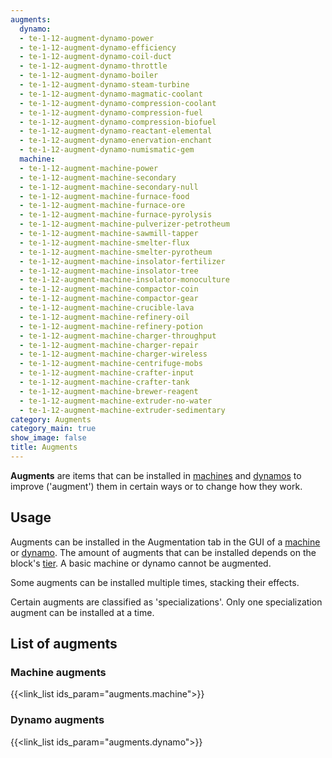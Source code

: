 ```yaml
---
augments:
  dynamo:
  - te-1-12-augment-dynamo-power
  - te-1-12-augment-dynamo-efficiency
  - te-1-12-augment-dynamo-coil-duct
  - te-1-12-augment-dynamo-throttle
  - te-1-12-augment-dynamo-boiler
  - te-1-12-augment-dynamo-steam-turbine
  - te-1-12-augment-dynamo-magmatic-coolant
  - te-1-12-augment-dynamo-compression-coolant
  - te-1-12-augment-dynamo-compression-fuel
  - te-1-12-augment-dynamo-compression-biofuel
  - te-1-12-augment-dynamo-reactant-elemental
  - te-1-12-augment-dynamo-enervation-enchant
  - te-1-12-augment-dynamo-numismatic-gem
  machine:
  - te-1-12-augment-machine-power
  - te-1-12-augment-machine-secondary
  - te-1-12-augment-machine-secondary-null
  - te-1-12-augment-machine-furnace-food
  - te-1-12-augment-machine-furnace-ore
  - te-1-12-augment-machine-furnace-pyrolysis
  - te-1-12-augment-machine-pulverizer-petrotheum
  - te-1-12-augment-machine-sawmill-tapper
  - te-1-12-augment-machine-smelter-flux
  - te-1-12-augment-machine-smelter-pyrotheum
  - te-1-12-augment-machine-insolator-fertilizer
  - te-1-12-augment-machine-insolator-tree
  - te-1-12-augment-machine-insolator-monoculture
  - te-1-12-augment-machine-compactor-coin
  - te-1-12-augment-machine-compactor-gear
  - te-1-12-augment-machine-crucible-lava
  - te-1-12-augment-machine-refinery-oil
  - te-1-12-augment-machine-refinery-potion
  - te-1-12-augment-machine-charger-throughput
  - te-1-12-augment-machine-charger-repair
  - te-1-12-augment-machine-charger-wireless
  - te-1-12-augment-machine-centrifuge-mobs
  - te-1-12-augment-machine-crafter-input
  - te-1-12-augment-machine-crafter-tank
  - te-1-12-augment-machine-brewer-reagent
  - te-1-12-augment-machine-extruder-no-water
  - te-1-12-augment-machine-extruder-sedimentary
category: Augments
category_main: true
show_image: false
title: Augments
---
```


**Augments** are items that can be installed in [machines](../machines/) and
[dynamos](../dynamos/) to improve ('augment') them in certain ways or to
change how they work.


Usage
-----

Augments can be installed in the Augmentation tab in the GUI of a
[machine](../machines/) or [dynamo](../dynamos/). The amount of augments
that can be installed depends on the block's [tier](../../thermal-foundation/tiers/). A basic
machine or dynamo cannot be augmented.

Some augments can be installed multiple times, stacking their effects.

Certain augments are classified as 'specializations'. Only one specialization
augment can be installed at a time.


List of augments
----------------

### Machine augments
{{<link_list ids_param="augments.machine">}}

### Dynamo augments
{{<link_list ids_param="augments.dynamo">}}

